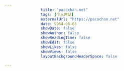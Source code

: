 ---
                title: "pacochan.net"
                tags: [个人网站]
                externalUrl: "https://pacochan.net"
                date: 9954-08-08
                showDate: false
                showAuthor: false
                showReadingTime: false
                showEdit: false
                showLikes: false
                showViews: false
                layoutBackgroundHeaderSpace: false
                ---

